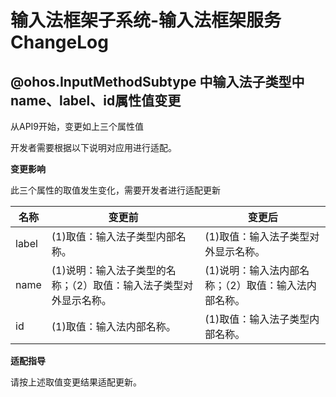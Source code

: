 # 输入法框架子系统-输入法框架服务ChangeLog


## @ohos.InputMethodSubtype 中输入法子类型中name、label、id属性值变更
从API9开始，变更如上三个属性值

开发者需要根据以下说明对应用进行适配。

**变更影响**

此三个属性的取值发生变化，需要开发者进行适配更新

| 名称 | 变更前 | 变更后 |
| -------- | -------- | -------- |
| label | (1)取值：输入法子类型内部名称。| (1)取值：输入法子类型对外显示名称。|
| name | (1)说明：输入法子类型的名称；（2）取值：输入法子类型对外显示名称。| (1)说明：输入法内部名称；（2）取值：输入法内部名称。|
| id | (1)取值：输入法内部名称。| (1)取值：输入法子类型内部名称。|

**适配指导**

请按上述取值变更结果适配更新。
